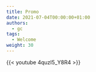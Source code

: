 ```yaml
---
title: Promo
date: 2021-07-04T00:00:00+01:00
authors:
  - gc
tags:
  - Welcome
weight: 30
---
```


{{< youtube 4quzI5_Y8R4 >}}